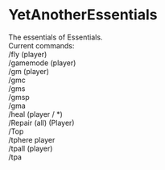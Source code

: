# YetAnotherEssentials
The essentials of Essentials.
<br>
Current commands:
<br>
/fly (player)
<br>
/gamemode (player)
<br>
/gm (player)
<br>
/gmc
<br>
/gms
<br>
/gmsp
<br>
/gma
<br>
/heal (player / *)
<br>
/Repair (all) (Player)
<br>
/Top
<br>
/tphere player
<br>
/tpall (player)
<br>
/tpa
<br>
